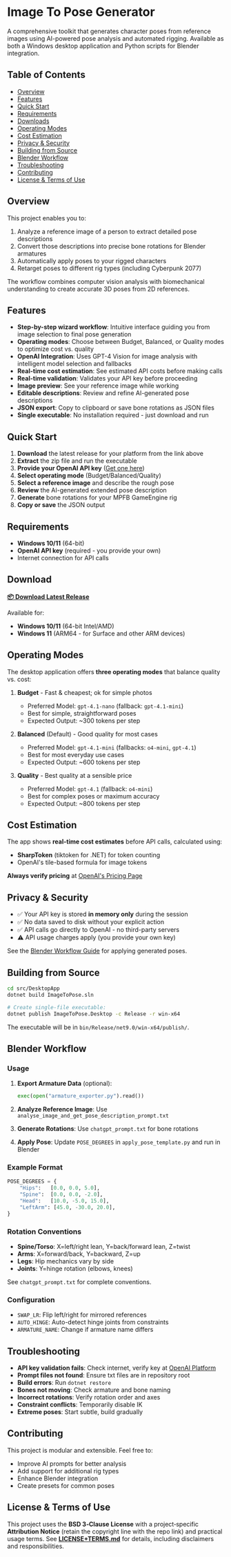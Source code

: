 # Image To Pose Generator

A comprehensive toolkit that generates character poses from reference images using AI-powered pose analysis and automated rigging. Available as both a Windows desktop application and Python scripts for Blender integration.

## Table of Contents

- [Overview](#overview)
- [Features](#features)
- [Quick Start](#quick-start)
- [Requirements](#requirements)
- [Downloads](#downloads)
- [Operating Modes](#operating-modes)
- [Cost Estimation](#cost-estimation)
- [Privacy & Security](#privacy--security)
- [Building from Source](#building-from-source)
- [Blender Workflow](#blender-workflow)
- [Troubleshooting](#troubleshooting)
- [Contributing](#contributing)
- [License & Terms of Use](#license--use)

## Overview

This project enables you to:
1. Analyze a reference image of a person to extract detailed pose descriptions
2. Convert those descriptions into precise bone rotations for Blender armatures
3. Automatically apply poses to your rigged characters
4. Retarget poses to different rig types (including Cyberpunk 2077)

The workflow combines computer vision analysis with biomechanical understanding to create accurate 3D poses from 2D references.

## Features

- **Step-by-step wizard workflow**: Intuitive interface guiding you from image selection to final pose generation
- **Operating modes**: Choose between Budget, Balanced, or Quality modes to optimize cost vs. quality
- **OpenAI Integration**: Uses GPT-4 Vision for image analysis with intelligent model selection and fallbacks
- **Real-time cost estimation**: See estimated API costs before making calls
- **Real-time validation**: Validates your API key before proceeding
- **Image preview**: See your reference image while working
- **Editable descriptions**: Review and refine AI-generated pose descriptions
- **JSON export**: Copy to clipboard or save bone rotations as JSON files
- **Single executable**: No installation required - just download and run


## Quick Start

1. **Download** the latest release for your platform from the link above
2. **Extract** the zip file and run the executable
3. **Provide your OpenAI API key** ([Get one here](https://platform.openai.com/api-keys))
4. **Select operating mode** (Budget/Balanced/Quality)
5. **Select a reference image** and describe the rough pose
6. **Review** the AI-generated extended pose description
7. **Generate** bone rotations for your MPFB GameEngine rig
8. **Copy or save** the JSON output

## Requirements

- **Windows 10/11** (64-bit)
- **OpenAI API key** (required - you provide your own)
- Internet connection for API calls

## Download

**[📦 Download Latest Release](https://github.com/AlexRynas/Image_To_Pose_Generator/releases/latest)**

Available for:
- **Windows 10/11** (64-bit Intel/AMD)
- **Windows 11** (ARM64 - for Surface and other ARM devices)

## Operating Modes

The desktop application offers **three operating modes** that balance quality vs. cost:

1. **Budget** - Fast & cheapest; ok for simple photos
   - Preferred Model: `gpt-4.1-nano` (fallback: `gpt-4.1-mini`)
   - Best for simple, straightforward poses
   - Expected Output: ~300 tokens per step

2. **Balanced** (Default) - Good quality for most cases
   - Preferred Model: `gpt-4.1-mini` (fallbacks: `o4-mini`, `gpt-4.1`)
   - Best for most everyday use cases
   - Expected Output: ~600 tokens per step

3. **Quality** - Best quality at a sensible price
   - Preferred Model: `gpt-4.1` (fallback: `o4-mini`)
   - Best for complex poses or maximum accuracy
   - Expected Output: ~800 tokens per step

## Cost Estimation

The app shows **real-time cost estimates** before API calls, calculated using:
- **SharpToken** (tiktoken for .NET) for token counting
- OpenAI's tile-based formula for image tokens

**Always verify pricing** at [OpenAI's Pricing Page](https://openai.com/api/pricing)

## Privacy & Security

- ✅ Your API key is stored **in memory only** during the session
- ✅ No data saved to disk without your explicit action
- ✅ API calls go directly to OpenAI - no third-party servers
- ⚠️ API usage charges apply (you provide your own key)

See the [Blender Workflow Guide](src/DesktopApp/ImageToPose.Desktop/Assets/BlenderWorkflow.md) for applying generated poses.

## Building from Source

```bash
cd src/DesktopApp
dotnet build ImageToPose.sln

# Create single-file executable:
dotnet publish ImageToPose.Desktop -c Release -r win-x64
```

The executable will be in `bin/Release/net9.0/win-x64/publish/`.

## Blender Workflow

### Usage

1. **Export Armature Data** (optional):
   ```python
   exec(open("armature_exporter.py").read())
   ```

2. **Analyze Reference Image**: Use `analyse_image_and_get_pose_description_prompt.txt`

3. **Generate Rotations**: Use `chatgpt_prompt.txt` for bone rotations

4. **Apply Pose**: Update `POSE_DEGREES` in `apply_pose_template.py` and run in Blender

### Example Format

```python
POSE_DEGREES = {
    "Hips":   [0.0, 0.0, 5.0],
    "Spine":  [0.0, 0.0, -2.0],
    "Head":   [10.0, -5.0, 15.0],
    "LeftArm": [45.0, -30.0, 20.0],
}
```

### Rotation Conventions

- **Spine/Torso**: X=left/right lean, Y=back/forward lean, Z=twist
- **Arms**: X=forward/back, Y=backward, Z=up
- **Legs**: Hip mechanics vary by side
- **Joints**: Y=hinge rotation (elbows, knees)

See `chatgpt_prompt.txt` for complete conventions.

### Configuration

- `SWAP_LR`: Flip left/right for mirrored references
- `AUTO_HINGE`: Auto-detect hinge joints from constraints
- `ARMATURE_NAME`: Change if armature name differs

## Troubleshooting

- **API key validation fails**: Check internet, verify key at [OpenAI Platform](https://platform.openai.com/api-keys)
- **Prompt files not found**: Ensure txt files are in repository root
- **Build errors**: Run `dotnet restore`
- **Bones not moving**: Check armature and bone naming
- **Incorrect rotations**: Verify rotation order and axes
- **Constraint conflicts**: Temporarily disable IK
- **Extreme poses**: Start subtle, build gradually

## Contributing

This project is modular and extensible. Feel free to:
- Improve AI prompts for better analysis
- Add support for additional rig types
- Enhance Blender integration
- Create presets for common poses

## License & Terms of Use

This project uses the **BSD 3‑Clause License** with a project‑specific **Attribution Notice** (retain the copyright line with the repo link) and practical usage terms. See **[LICENSE+TERMS.md](LICENSE+TERMS.md)** for details, including disclaimers and responsibilities.
